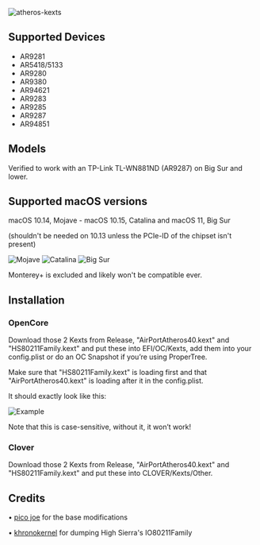 ![atheros-kexts](https://user-images.githubusercontent.com/73723350/132765050-02e7d64f-7523-4601-a2c7-347bf4161f67.PNG)

## Supported Devices

- AR9281
- AR5418/5133
- AR9280 
- AR9380
- AR94621
- AR9283
- AR9285
- AR9287
- AR94851

## Models

Verified to work with an TP-Link TL-WN881ND (AR9287) on Big Sur and lower.

## Supported macOS versions

macOS 10.14, Mojave - macOS 10.15, Catalina and macOS 11, Big Sur

(shouldn't be needed on 10.13 unless the PCIe-ID of the chipset isn't present)

![Mojave](https://user-images.githubusercontent.com/73723350/132761272-c6419531-7a0f-4e5a-8de8-3879b7e76fb7.png) ![Catalina](https://user-images.githubusercontent.com/73723350/132761288-e9fd03c7-b40f-48d8-82ce-e0bd0f0656fd.png) ![Big Sur](https://user-images.githubusercontent.com/73723350/132761312-25d70372-b207-4296-b151-77af511273a2.png)

Monterey+ is excluded and likely won't be compatible ever.

## Installation
### OpenCore
Download those 2 Kexts from Release, "AirPortAtheros40.kext" and "HS80211Family.kext" and put these into EFI/OC/Kexts, add them into your config.plist or do an OC Snapshot if you’re using ProperTree. 

Make sure that "HS80211Family.kext" is loading first and that "AirPortAtheros40.kext" is loading after it in the config.plist. 

It should exactly look like this:

![Example](https://user-images.githubusercontent.com/73723350/131271107-abe28193-fd69-4ad6-ab0c-51a306b68928.png)

Note that this is case-sensitive, without it, it won’t work!

### Clover 
Download those 2 Kexts from Release, "AirPortAtheros40.kext" and "HS80211Family.kext" and put these into CLOVER/Kexts/Other.

## Credits

• [pico joe](https://www.insanelymac.com/forum/profile/1113740-pico-joe) for the base modifications 

• [khronokernel](https://github.com/khronokernel) for dumping High Sierra's IO80211Family
